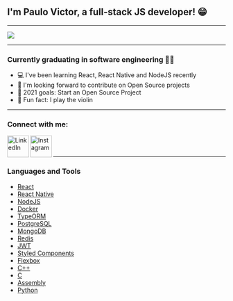 ## I'm Paulo Victor, a full-stack JS developer! 😁
---

<img src="https://media.giphy.com/media/26tn33aiTi1jkl6H6/giphy.gif" />


---
### Currently graduating in software engineering 👨‍🎓
- 💻 I've been learning React, React Native and NodeJS recently
- 🤝 I'm looking forward to contribute on Open Source projects
- 🎯 2021 goals: Start an Open Source Project
- 🎻 Fun fact: I play the violin

---
### Connect with me:
[<img align="left" alt="LinkedIn" width="50px" src="https://cdn.jsdelivr.net/npm/simple-icons@v3/icons/linkedin.svg" />][LinkedIn]
[<img align="left" alt="Instagram" width="50px" src="https://cdn.jsdelivr.net/npm/simple-icons@v3/icons/instagram.svg" />][instagram]
<br></br>

---

### Languages and Tools

- [React](https://reactjs.org)
- [React Native](https://reactnative.dev)
- [NodeJS](https://nodejs.org/en/)
- [Docker](https://www.docker.com/)
- [TypeORM](https://typeorm.io/#/)
- [PostgreSQL](https://www.postgresql.org/)
- [MongoDB](https://www.mongodb.com/)
- [Redis](https://redis.io/)
- [JWT](https://jwt.io/)
- [Styled Components](https://developer.mozilla.org/pt-BR/docs/Web/HTML)
- [Flexbox](https://styled-components.com/)
- [C++](https://www.cplusplus.com/)
- [C](http://www.open-std.org/jtc1/sc22/wg14/)
- [Assembly]()
- [Python](https://www.python.org/)

[instagram]: <https://www.instagram.com/twistershark>
[linkedin]: <https://www.linkedin.com/in/paulovictorsilva/>
